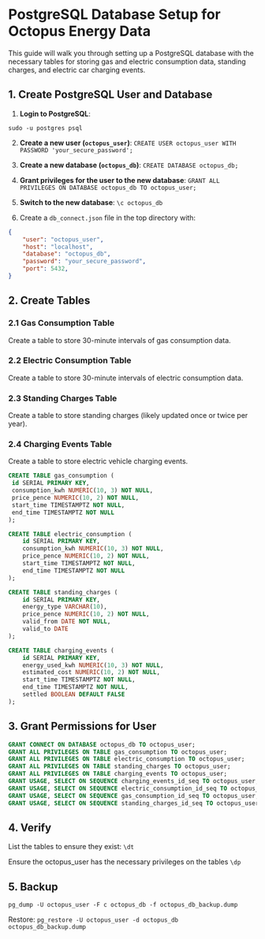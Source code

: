 # PostgreSQL Database Setup for Octopus Energy Data

This guide will walk you through setting up a PostgreSQL database with the necessary tables for storing gas and electric consumption data, standing charges, and electric car charging events.

## 1. Create PostgreSQL User and Database

1. **Login to PostgreSQL**:

`sudo -u postgres psql`


2. **Create a new user (`octopus_user`)**:
`CREATE USER octopus_user WITH PASSWORD 'your_secure_password';`


3. **Create a new database (`octopus_db`)**:
`CREATE DATABASE octopus_db;`


4. **Grant privileges for the user to the new database**:
`GRANT ALL PRIVILEGES ON DATABASE octopus_db TO octopus_user;`


5. **Switch to the new database**:
`\c octopus_db`


6. Create a `db_connect.json` file in the top directory with:
```json
{
	"user": "octopus_user",
    "host": "localhost",
    "database": "octopus_db",
    "password": "your_secure_password",
    "port": 5432,
}
```

## 2. Create Tables

### 2.1 Gas Consumption Table
Create a table to store 30-minute intervals of gas consumption data.

### 2.2 Electric Consumption Table
Create a table to store 30-minute intervals of electric consumption data.

### 2.3 Standing Charges Table
Create a table to store standing charges (likely updated once or twice per year).

### 2.4 Charging Events Table
Create a table to store electric vehicle charging events.

```sql
CREATE TABLE gas_consumption (
 id SERIAL PRIMARY KEY,
 consumption_kwh NUMERIC(10, 3) NOT NULL,
 price_pence NUMERIC(10, 2) NOT NULL,
 start_time TIMESTAMPTZ NOT NULL,
 end_time TIMESTAMPTZ NOT NULL
);

CREATE TABLE electric_consumption (
    id SERIAL PRIMARY KEY,
    consumption_kwh NUMERIC(10, 3) NOT NULL,
    price_pence NUMERIC(10, 2) NOT NULL,
    start_time TIMESTAMPTZ NOT NULL,
    end_time TIMESTAMPTZ NOT NULL
);

CREATE TABLE standing_charges (
    id SERIAL PRIMARY KEY,
    energy_type VARCHAR(10),
    price_pence NUMERIC(10, 2) NOT NULL,
    valid_from DATE NOT NULL,
    valid_to DATE
);

CREATE TABLE charging_events (
    id SERIAL PRIMARY KEY,
    energy_used_kwh NUMERIC(10, 3) NOT NULL,
    estimated_cost NUMERIC(10, 2) NOT NULL,
    start_time TIMESTAMPTZ NOT NULL,
    end_time TIMESTAMPTZ NOT NULL,
    settled BOOLEAN DEFAULT FALSE
);
```

## 3. Grant Permissions for User

```sql
GRANT CONNECT ON DATABASE octopus_db TO octopus_user;
GRANT ALL PRIVILEGES ON TABLE gas_consumption TO octopus_user;
GRANT ALL PRIVILEGES ON TABLE electric_consumption TO octopus_user;
GRANT ALL PRIVILEGES ON TABLE standing_charges TO octopus_user;
GRANT ALL PRIVILEGES ON TABLE charging_events TO octopus_user;
GRANT USAGE, SELECT ON SEQUENCE charging_events_id_seq TO octopus_user;
GRANT USAGE, SELECT ON SEQUENCE electric_consumption_id_seq TO octopus_user;
GRANT USAGE, SELECT ON SEQUENCE gas_consumption_id_seq TO octopus_user;
GRANT USAGE, SELECT ON SEQUENCE standing_charges_id_seq TO octopus_user;
```

## 4. Verify
List the tables to ensure they exist:
`\dt`

Ensure the octopus_user has the necessary privileges on the tables
`\dp`

## 5. Backup
`pg_dump -U octopus_user -F c octopus_db -f octopus_db_backup.dump`

Restore:
`pg_restore -U octopus_user -d octopus_db octopus_db_backup.dump`

